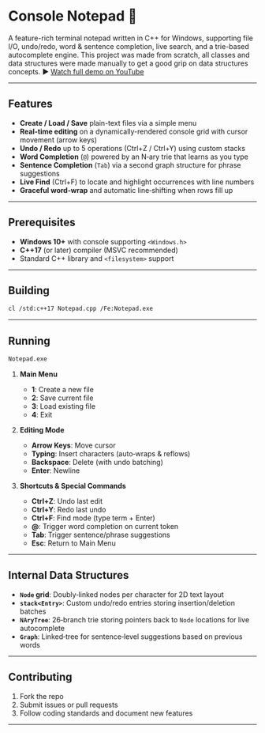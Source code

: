 # Console Notepad 📓

A feature-rich terminal notepad written in C++ for Windows, supporting file I/O, undo/redo, word & sentence completion, live search, and a trie-based autocomplete engine.
This project was made from scratch, all classes and data structures were made manually to get a good grip on data structures concepts. 
▶ [Watch full demo on YouTube](https://youtu.be/4Rb3-TwRjvM)

---

## Features

- **Create / Load / Save** plain-text files via a simple menu
- **Real-time editing** on a dynamically-rendered console grid with cursor movement (arrow keys)
- **Undo / Redo** up to 5 operations (Ctrl+Z / Ctrl+Y) using custom stacks
- **Word Completion** (`@`) powered by an N‑ary trie that learns as you type
- **Sentence Completion** (`Tab`) via a second graph structure for phrase suggestions
- **Live Find** (Ctrl+F) to locate and highlight occurrences with line numbers
- **Graceful word‑wrap** and automatic line‑shifting when rows fill up

---

## Prerequisites

- **Windows 10+** with console supporting `<Windows.h>`
- **C++17** (or later) compiler (MSVC recommended)
- Standard C++ library and `<filesystem>` support

---

## Building

```bash
cl /std:c++17 Notepad.cpp /Fe:Notepad.exe
```

---

## Running

```bash
Notepad.exe
```

1. **Main Menu**  
   - **1**: Create a new file  
   - **2**: Save current file  
   - **3**: Load existing file  
   - **4**: Exit  

2. **Editing Mode**  
   - **Arrow Keys**: Move cursor  
   - **Typing**: Insert characters (auto‑wraps & reflows)  
   - **Backspace**: Delete (with undo batching)
   - **Enter**: Newline

3. **Shortcuts & Special Commands**  
   - **Ctrl+Z**: Undo last edit  
   - **Ctrl+Y**: Redo last undo  
   - **Ctrl+F**: Find mode (type term + Enter)  
   - **@**: Trigger word completion on current token  
   - **Tab**: Trigger sentence/phrase suggestions  
   - **Esc**: Return to Main Menu  

---

## Internal Data Structures

- **`Node` grid**: Doubly‑linked nodes per character for 2D text layout  
- **`stack<Entry>`**: Custom undo/redo entries storing insertion/deletion batches  
- **`NAryTree`**: 26‑branch trie storing pointers back to `Node` locations for live autocomplete  
- **`Graph`**: Linked‑tree for sentence‑level suggestions based on previous words  

---

## Contributing

1. Fork the repo  
2. Submit issues or pull requests  
3. Follow coding standards and document new features  

---
